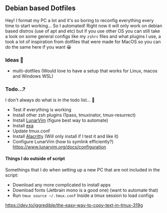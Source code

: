 ## Debian based Dotfiles

Hey! I format my PC a lot and it's so boring to reconfig everything every time to start working... So I automated! Right now it will only work on debian based distros (use of apt and etc) but if you use other OS you can still take a look on some general configs like my `zshrc` files and what plugins I use, a took a lot of inspiration from dotfiles that were made for MacOS so you can do the same here if you want 😀

### Ideas 🚀

- multi-dotfiles (Would love to have a setup that works for Linux, macos and Windows WSL)

### Todo...?

I don't always do what is in the todo list... 🥲

- Test if everything is working
- Install other zsh plugins (1pass, tmuxinator, tmux-resurrect)
- Install [LunarVim](https://www.lunarvim.org/docs/installation) (figure best way to automate)
- Install [exa](https://the.exa.website/#installation)
- Update tmux.conf
- Install [Alacritty](https://github.com/alacritty/alacritty) (Will only install if I test it and like it)
- Configure LunarVim (how to symlink efficiently?) https://www.lunarvim.org/docs/configuration

#### Things I do outside of script

Somethings that I do when setting up a new PC that are not included in the script:

- Download any more complicated to install apps
- Download fonts (Jetbrain mono is a good one) (want to automate that)
- Run `tmux source ~/.tmux.conf` Inside a tmux session to load configs

https://dev.to/iggredible/the-easy-way-to-copy-text-in-tmux-319g
